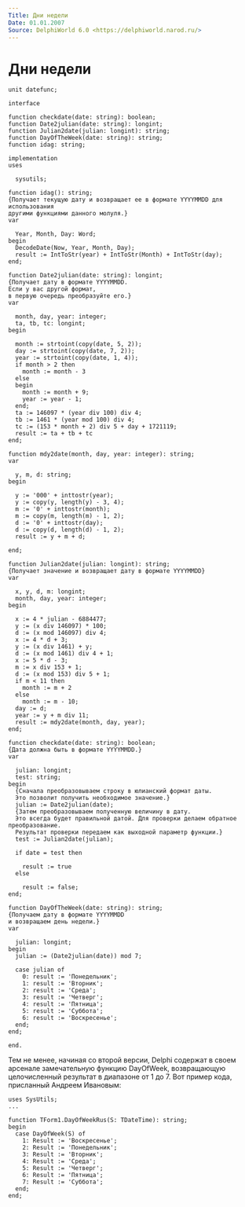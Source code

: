 ```yaml
---
Title: Дни недели
Date: 01.01.2007
Source: DelphiWorld 6.0 <https://delphiworld.narod.ru/>
---
```



Дни недели
==========

    unit datefunc;
     
    interface
    
    function checkdate(date: string): boolean;
    function Date2julian(date: string): longint;
    function Julian2date(julian: longint): string;
    function DayOfTheWeek(date: string): string;
    function idag: string;
     
    implementation
    uses
     
      sysutils;
     
    function idag(): string;
    {Получает текущую дату и возвращает ее в формате YYYYMMDD для использования
    другими функциями данного молуля.}
    var
     
      Year, Month, Day: Word;
    begin
      DecodeDate(Now, Year, Month, Day);
      result := IntToStr(year) + IntToStr(Month) + IntToStr(day);
    end;
     
    function Date2julian(date: string): longint;
    {Получает дату в формате YYYYMMDD.
    Если у вас другой формат,
    в первую очередь преобразуйте его.}
    var
     
      month, day, year: integer;
      ta, tb, tc: longint;
    begin
     
      month := strtoint(copy(date, 5, 2));
      day := strtoint(copy(date, 7, 2));
      year := strtoint(copy(date, 1, 4));
      if month > 2 then
        month := month - 3
      else
      begin
        month := month + 9;
        year := year - 1;
      end;
      ta := 146097 * (year div 100) div 4;
      tb := 1461 * (year mod 100) div 4;
      tc := (153 * month + 2) div 5 + day + 1721119;
      result := ta + tb + tc
    end;
     
    function mdy2date(month, day, year: integer): string;
    var
     
      y, m, d: string;
    begin
     
      y := '000' + inttostr(year);
      y := copy(y, length(y) - 3, 4);
      m := '0' + inttostr(month);
      m := copy(m, length(m) - 1, 2);
      d := '0' + inttostr(day);
      d := copy(d, length(d) - 1, 2);
      result := y + m + d;
     
    end;
     
    function Julian2date(julian: longint): string;
    {Получает значение и возвращает дату в формате YYYYMMDD}
    var
     
      x, y, d, m: longint;
      month, day, year: integer;
    begin
     
      x := 4 * julian - 6884477;
      y := (x div 146097) * 100;
      d := (x mod 146097) div 4;
      x := 4 * d + 3;
      y := (x div 1461) + y;
      d := (x mod 1461) div 4 + 1;
      x := 5 * d - 3;
      m := x div 153 + 1;
      d := (x mod 153) div 5 + 1;
      if m < 11 then
        month := m + 2
      else
        month := m - 10;
      day := d;
      year := y + m div 11;
      result := mdy2date(month, day, year);
    end;
     
    function checkdate(date: string): boolean;
    {Дата должна быть в формате YYYYMMDD.}
    var
     
      julian: longint;
      test: string;
    begin
      {Сначала преобразовываем строку в юлианский формат даты.
      Это позволит получить необходимое значение.}
      julian := Date2julian(date);
      {Затем преобразовываем полученную величину в дату.
      Это всегда будет правильной датой. Для проверки делаем обратное преобразование.
      Результат проверки передаем как выходной параметр функции.}
      test := Julian2date(julian);
     
      if date = test then
     
        result := true
      else
     
        result := false;
    end;
     
    function DayOfTheWeek(date: string): string;
    {Получаем дату в формате YYYYMMDD
    и возвращаем день недели.}
    var
     
      julian: longint;
    begin
      julian := (Date2julian(date)) mod 7;
     
      case julian of
        0: result := 'Понедельник';
        1: result := 'Вторник';
        2: result := 'Среда';
        3: result := 'Четверг';
        4: result := 'Пятница';
        5: result := 'Суббота';
        6: result := 'Воскресенье';
      end;
    end;
     
    end.

Тем не менее, начиная со второй версии, Delphi содержат в своем арсенале
замечательную функцию DayOfWeek, возвращающую целочисленный результат в
диапазоне от 1 до 7. Вот пример кода, присланный Андреем Ивановым:

    uses SysUtils;
    ...
     
    function TForm1.DayOfWeekRus(S: TDateTime): string;
    begin
      case DayOfWeek(S) of
        1: Result := 'Воскресенье';
        2: Result := 'Понедельник';
        3: Result := 'Вторник';
        4: Result := 'Среда';
        5: Result := 'Четверг';
        6: Result := 'Пятница';
        7: Result := 'Суббота';
      end;
    end;

